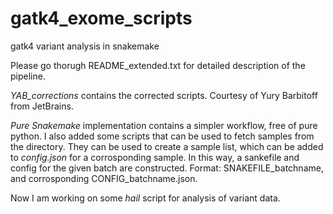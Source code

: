 # gatk4_exome_scripts
gatk4 variant analysis in snakemake

Please go thorugh README_extended.txt for detailed description of the pipeline.

*YAB_corrections* contains the corrected scripts. Courtesy of Yury Barbitoff from JetBrains.

*Pure Snakemake* implementation contains a simpler workflow, free of pure python. I also added some scripts that can be used to fetch samples from the directory. They can be used to create a sample list, which can be added to *config.json* for a corrosponding sample. In this way, a sankefile and config for the given batch are constructed. Format: SNAKEFILE_batchname, and corrosponding CONFIG_batchname.json.

Now I am working on some *hail* script for analysis of variant data.
